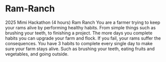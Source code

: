 # Ram-Ranch
2025 Mimi Hackathon (4 hours)
Ram Ranch
You are a farmer trying to keep your rams alive by performing healthy habits. From simple things such as brushing your teeth, to finishing a project. The more days you complete habits you can upgrade your farm and flock. If you fail, your rams suffer the consequences. You have 3 habits to complete every single day to make sure your farm stays alive. Such as brushing your teeth, eating fruits and vegetables, and going outside. 
